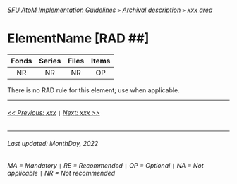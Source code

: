 ###### [SFU AtoM Implementation Guidelines](../README.md) `>` [Archival description](overview.md) `>` [xxx area](overview.md#xxx-area)

# ElementName [RAD ##]
| Fonds 	| Series 	| Files 	| Items 	|
|:-----:	|:------:	|:-----:	|:-----:	|
|   NR    |   NR    |   NR  	|   OP  	|

There is no RAD rule for this element; use when applicable.



---
###### [<< Previous: xxx](xxx.md) `|` [Next: xxx >>](xxx.md)
---
###### Last updated: MonthDay, 2022
###### MA = Mandatory `|` RE = Recommended `|` OP = Optional `|` NA = Not applicable `|` NR = Not recommended
